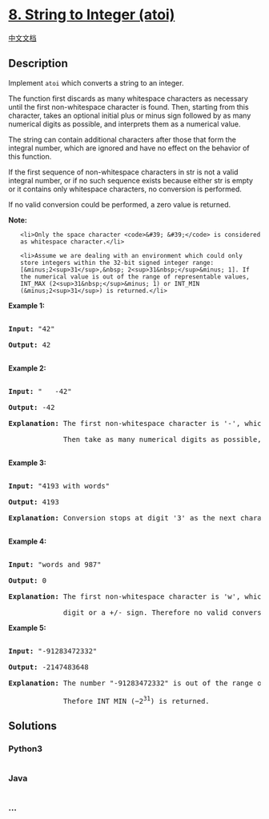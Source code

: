 # [8. String to Integer (atoi)](https://leetcode.com/problems/string-to-integer-atoi)

[中文文档](</solution/0000-0099/0008.String%20to%20Integer%20(atoi)/README.md>)

## Description

<p>Implement <code><span>atoi</span></code> which&nbsp;converts a string to an integer.</p>

<p>The function first discards as many whitespace characters as necessary until the first non-whitespace character is found. Then, starting from this character, takes an optional initial plus or minus sign followed by as many numerical digits as possible, and interprets them as a numerical value.</p>

<p>The string can contain additional characters after those that form the integral number, which are ignored and have no effect on the behavior of this function.</p>

<p>If the first sequence of non-whitespace characters in str is not a valid integral number, or if no such sequence exists because either str is empty or it contains only whitespace characters, no conversion is performed.</p>

<p>If no valid conversion could be performed, a zero value is returned.</p>

<p><strong>Note:</strong></p>

<ul>

    <li>Only the space character <code>&#39; &#39;</code> is considered as whitespace character.</li>

    <li>Assume we are dealing with an environment which could only store integers within the 32-bit signed integer range: [&minus;2<sup>31</sup>,&nbsp; 2<sup>31&nbsp;</sup>&minus; 1]. If the numerical value is out of the range of representable values, INT_MAX (2<sup>31&nbsp;</sup>&minus; 1) or INT_MIN (&minus;2<sup>31</sup>) is returned.</li>

</ul>

<p><strong>Example 1:</strong></p>

<pre>

<strong>Input:</strong> &quot;42&quot;

<strong>Output:</strong> 42

</pre>

<p><strong>Example 2:</strong></p>

<pre>

<strong>Input:</strong> &quot;   -42&quot;

<strong>Output:</strong> -42

<strong>Explanation:</strong> The first non-whitespace character is &#39;-&#39;, which is the minus sign.

&nbsp;            Then take as many numerical digits as possible, which gets 42.

</pre>

<p><strong>Example 3:</strong></p>

<pre>

<strong>Input:</strong> &quot;4193 with words&quot;

<strong>Output:</strong> 4193

<strong>Explanation:</strong> Conversion stops at digit &#39;3&#39; as the next character is not a numerical digit.

</pre>

<p><strong>Example 4:</strong></p>

<pre>

<strong>Input:</strong> &quot;words and 987&quot;

<strong>Output:</strong> 0

<strong>Explanation:</strong> The first non-whitespace character is &#39;w&#39;, which is not a numerical 

&nbsp;            digit or a +/- sign. Therefore no valid conversion could be performed.</pre>

<p><strong>Example 5:</strong></p>

<pre>

<strong>Input:</strong> &quot;-91283472332&quot;

<strong>Output:</strong> -2147483648

<strong>Explanation:</strong> The number &quot;-91283472332&quot; is out of the range of a 32-bit signed integer.

&nbsp;            Thefore INT_MIN (&minus;2<sup>31</sup>) is returned.</pre>

## Solutions

<!-- tabs:start -->

### **Python3**

```python

```

### **Java**

```java

```

### **...**

```

```

<!-- tabs:end -->
